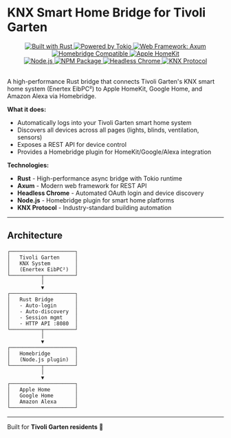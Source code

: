 # KNX Smart Home Bridge for Tivoli Garten

<p align="center">
  <a href="https://www.rust-lang.org/">
    <img src="https://img.shields.io/badge/built%20with-Rust-orange?style=flat&logo=rust" alt="Built with Rust" />
  </a>
  <a href="https://tokio.rs/">
    <img src="https://img.shields.io/badge/powered%20by-Tokio-blue?style=flat&logo=rust" alt="Powered by Tokio" />
  </a>
  <a href="https://github.com/tokio-rs/axum">
    <img src="https://img.shields.io/badge/web%20framework-Axum-00ADD8?style=flat" alt="Web Framework: Axum" />
  </a>
  <a href="https://homebridge.io/">
    <img src="https://img.shields.io/badge/homebridge-compatible-purple?style=flat&logo=homebridge" alt="Homebridge Compatible" />
  </a>
  <a href="https://www.apple.com/home-app/">
    <img src="https://img.shields.io/badge/Apple-HomeKit-black?style=flat&logo=apple" alt="Apple HomeKit" />
  </a>
  <br />
  <a href="https://nodejs.org/">
    <img src="https://img.shields.io/badge/node.js-v18+-green?style=flat&logo=node.js" alt="Node.js" />
  </a>
  <a href="https://www.npmjs.com/">
    <img src="https://img.shields.io/badge/npm-package-red?style=flat&logo=npm" alt="NPM Package" />
  </a>
  <a href="https://github.com/rust-headless-chrome/rust-headless-chrome">
    <img src="https://img.shields.io/badge/automation-headless%20chrome-4285F4?style=flat&logo=googlechrome" alt="Headless Chrome" />
  </a>
  <a href="https://en.wikipedia.org/wiki/KNX_(standard)">
    <img src="https://img.shields.io/badge/protocol-KNX-green?style=flat" alt="KNX Protocol" />
  </a>
  <br />
  <br />
</p>

A high-performance Rust bridge that connects Tivoli Garten's KNX smart home system (Enertex EibPC²) to Apple HomeKit, Google Home, and Amazon Alexa via Homebridge.

**What it does:**
- Automatically logs into your Tivoli Garten smart home system
- Discovers all devices across all pages (lights, blinds, ventilation, sensors)
- Exposes a REST API for device control
- Provides a Homebridge plugin for HomeKit/Google/Alexa integration

**Technologies:**
- **Rust** - High-performance async bridge with Tokio runtime
- **Axum** - Modern web framework for REST API
- **Headless Chrome** - Automated OAuth login and device discovery
- **Node.js** - Homebridge plugin for smart home platforms
- **KNX Protocol** - Industry-standard building automation

---


## Architecture

```
┌─────────────────────┐
│   Tivoli Garten     │
│   KNX System        │
│   (Enertex EibPC²)  │
└──────────┬──────────┘
           │
           ▼
┌─────────────────────┐
│   Rust Bridge       │
│   - Auto-login      │
│   - Auto-discovery  │
│   - Session mgmt    │
│   - HTTP API :8080  │
└──────────┬──────────┘
           │
           ▼
┌─────────────────────┐
│   Homebridge        │
│   (Node.js plugin)  │
└──────────┬──────────┘
           │
           ▼
┌─────────────────────┐
│   Apple Home        │
│   Google Home       │
│   Amazon Alexa      │
└─────────────────────┘
```


---

Built for **Tivoli Garten residents** 🏢
